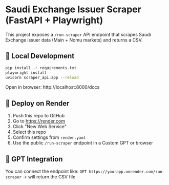 # Saudi Exchange Issuer Scraper (FastAPI + Playwright)

This project exposes a `/run-scraper` API endpoint that scrapes Saudi Exchange issuer data (Main + Nomu markets) and returns a CSV.

## 🔧 Local Development

```bash
pip install -r requirements.txt
playwright install
uvicorn scraper_api:app --reload
```

Open in browser:
http://localhost:8000/docs

## 🚀 Deploy on Render

1. Push this repo to GitHub
2. Go to https://render.com
3. Click "New Web Service"
4. Select this repo
5. Confirm settings from `render.yaml`
6. Use the public `/run-scraper` endpoint in a Custom GPT or browser

## 🧠 GPT Integration

You can connect the endpoint like:
`GET https://yourapp.onrender.com/run-scraper`
→ will return the CSV file
